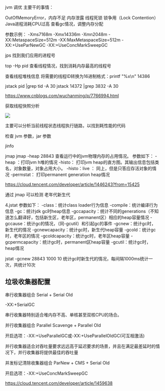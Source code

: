 jvm 调优 主要干的事情：

OutOfMemoryError，内存不足
内存泄露
线程死锁
锁争用（Lock Contention）
Java进程消耗CPU过高
查看gc情况，调整内存分配

参数示例：
-Xms7168m -Xmx14336m  -Xmn2048m -XX:MetaspaceSize=512m -XX:MaxMetaspaceSize=512m -XX:+UseParNewGC -XX:+UseConcMarkSweepGC

jps 找到我们应用的进程号

top -Hp pid 查看线程情况，找到消耗内存最高的线程号

查看线程堆栈信息
将需要的线程ID转换为16进制格式：printf "%x\n" 14386

jstack pid |grep tid -A 30
jstack 14372 |grep 3832 -A 30

https://www.cnblogs.com/wuchanming/p/7766994.html

获取线程快照分析


![](2021-12-23-01-02-20.png)

主要可以分析当前线程状态线程执行链路，以找到耗性能的代码

检查 jvm 参数，jar 参数 

jinfo

jmap
 jmap -heap 28843
查看运行中的jvm物理内存的占用情况。
 参数如下：
 -heap ：打印jvm h堆的情况
 -histo： 打印jvm heap的直方图。其输出信息包括类名，对象数量，对象占用大小。
 -histo：live ： 同上，但是只答应存活对象的情况
 -permstat： 打印permanent generation heap情况

https://cloud.tencent.com/developer/article/1446243?from=15425

通过 jmap 可以检测 老年代新生代

 4.jstat
 参数如下：
 -class：统计class loader行为信息
 -compile：统计编译行为信息
 -gc：统计jdk gc时heap信息
 -gccapacity：统计不同的generations（不知道怎么翻译好，包括新生区，老年区，permanent区）相应的heap容量情况
 -gccause：统计gc的情况，（同-gcutil）和引起gc的事件
 -gcnew：统计gc时，新生代的情况
 -gcnewcapacity：统计gc时，新生代heap容量
 -gcold：统计gc时，老年区的情况
 -gcoldcapacity：统计gc时，老年区heap容量
 -gcpermcapacity：统计gc时，permanent区heap容量
 -gcutil：统计gc时，heap情况

jstat -gcnew 28843 1000 10
 统计gc时新生代的情况，每间隔1000ms统计一次，共统计10次


## 垃圾收集器配置

串行收集器组合 Serial + Serial Old

-XX:+SerialGC

串行收集器特别适合堆内存不高、单核甚至双核CPU的场合。

并行收集器组合 Parallel Scavenge + Parallel Old

开启选项：-XX:+UseParallelGC或-XX:+UseParallelOldGC(可互相激活)

并行收集器适合对吞吐量要求远远高于延迟要求的场景，并且在满足最差延时的情况下，并行收集器将提供最佳的吞吐量

并发标记清除收集器组合 ParNew + CMS + Serial Old

开启选项：-XX:+UseConcMarkSweepGC

https://cloud.tencent.com/developer/article/1459638





 
